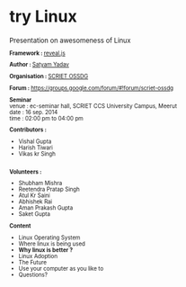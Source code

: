 <h1>try <b>Linux</b></h1>
<small>Presentation on awesomeness of Linux <small>

<strong>Framework : </strong> <a href="https://github.com/hakimel/reveal.js/">reveal.js</a>

<strong>Author : </strong> <a href="http://satyamyadav.info">Satyam Yadav</a>

<strong>Organisation : </strong> <a href="http://scrietossdg.blogspot.com">SCRIET OSSDG </a>

<strong>Forum : </strong> <a href="https://groups.google.com/forum/#!forum/scriet-ossdg">https://groups.google.com/forum/#!forum/scriet-ossdg</a>

<strong>Seminar</strong><br>
venue : ec-seminar hall, SCRIET CCS University Campus, Meerut<br>
date : 16 sep. 2014<br>
time : 02:00 pm to 04:00 pm<br>

<strong>Contributors : </strong>
<ul>
<li>Vishal Gupta</li>
<li>Harish Tiwari</li>
<li>Vikas kr Singh</li>
</ul>

<br>
<strong>Volunteers :</strong><br>
<ul>
<li>Shubham Mishra</li>
<li>Reetendra Pratap Singh</li>
<li>Atul Kr Saini</li>
<li>Abhishek Rai</li>
<li>Aman Prakash Gupta</li>
<li>Saket Gupta</li>
</ul>

<strong>Content</strong>
 <ul>
<li>Linux Operating System </li>
<li>Where linux is being used </li>
<li><b>Why linux is better ?</b></li>
<li>Linux Adoption</li>
<li>The Future</li>
<li>Use your computer as you like to</li>
<li>Questions?</li>


</ul>
